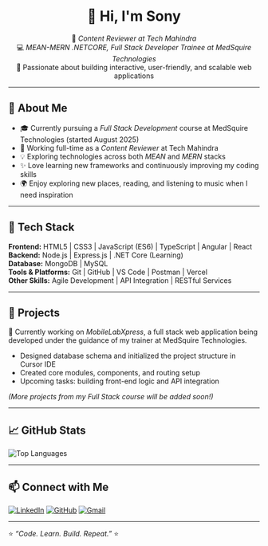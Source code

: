 
<!--
**sonyphoebeb/sonyphoebeb** is a ✨ _special_ ✨ repository because its `README.md` (this file) appears on your GitHub profile.

Here are some ideas to get you started:

- 🔭 I’m currently working on ...
- 🌱 I’m currently learning ...
- 👯 I’m looking to collaborate on ...
- 🤔 I’m looking for help with ...
- 💬 Ask me about ...
- 📫 How to reach me: ...
- 😄 Pronouns: ...
- ⚡ Fun fact: ...
-->

<div align="center">
  
# 👋 Hi, I'm Sony   

🌸 *Content Reviewer at Tech Mahindra*  
💻 *MEAN-MERN .NETCORE, Full Stack Developer Trainee at MedSquire Technologies*  
🚀 Passionate about building interactive, user-friendly, and scalable web applications  

</div>

---

## 💫 About Me

- 🎓 Currently pursuing a *Full Stack Development* course at MedSquire Technologies (started August 2025)  
- 💼 Working full-time as a *Content Reviewer* at Tech Mahindra  
- 💡 Exploring technologies across both *MEAN* and *MERN* stacks  
- ✨ Love learning new frameworks and continuously improving my coding skills  
- 🌍 Enjoy exploring new places, reading, and listening to music when I need inspiration  

---

## 🧠 Tech Stack  

**Frontend:** HTML5 | CSS3 | JavaScript (ES6) | TypeScript | Angular | React  
**Backend:** Node.js | Express.js | .NET Core (Learning)  
**Database:** MongoDB | MySQL  
**Tools & Platforms:** Git | GitHub | VS Code | Postman | Vercel   
**Other Skills:** Agile Development | API Integration | RESTful Services  

---

## 🧩 Projects  

🚧 Currently working on *MobileLabXpress*, a full stack web application being developed under the guidance of my trainer at MedSquire Technologies.  
- Designed database schema and initialized the project structure in Cursor IDE  
- Created core modules, components, and routing setup  
- Upcoming tasks: building front-end logic and API integration  

*(More projects from my Full Stack course will be added soon!)*

---

## 📈 GitHub Stats  

![Top Languages](https://github-readme-stats.vercel.app/api/top-langs/?username=sonyphoebeb&layout=compact&theme=radical)

---

## 📫 Connect with Me  

[![LinkedIn](https://img.shields.io/badge/LinkedIn-blue?logo=linkedin&logoColor=white)](https://www.linkedin.com/in/sony-phoebe-93a251289)  [![GitHub](https://img.shields.io/badge/GitHub-black?logo=github&logoColor=white)](https://github.com/sonyphoebeb)  [![Gmail](https://img.shields.io/badge/Gmail-red?logo=gmail&logoColor=white)](mailto:sonyphoebebaree@gmail.com)

---

⭐ *“Code. Learn. Build. Repeat.”* ⭐

